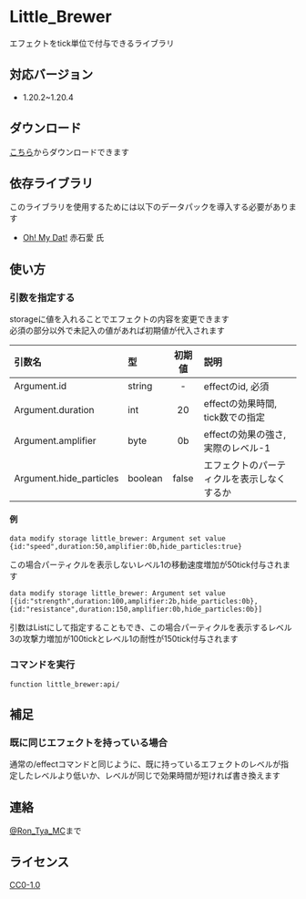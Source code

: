 # Little_Brewer

エフェクトをtick単位で付与できるライブラリ

</div>

## 対応バージョン

- 1.20.2~1.20.4

## ダウンロード

[こちら](https://github.com/Ron-Tya-MC/LittleBrewer/releases)からダウンロードできます

## 依存ライブラリ

このライブラリを使用するためには以下のデータパックを導入する必要があります

- [Oh! My Dat!](https://github.com/Ai-Akaishi/OhMyDat) 赤石愛 氏

## 使い方

### 引数を指定する

storageに値を入れることでエフェクトの内容を変更できます  
必須の部分以外で未記入の値があれば初期値が代入されます

| 引数名 | 型 | 初期値 | 説明 |
|:---|:---|:---:|:---|
| Argument.id | string | - | effectのid, 必須 |
| Argument.duration | int | 20 | effectの効果時間, tick数での指定 |
| Argument.amplifier | byte | 0b | effectの効果の強さ, 実際のレベル-1 |
| Argument.hide_particles | boolean | false | エフェクトのパーティクルを表示しなくするか |

#### 例

```mcfunction
data modify storage little_brewer: Argument set value {id:"speed",duration:50,amplifier:0b,hide_particles:true}
```

この場合パーティクルを表示しないレベル1の移動速度増加が50tick付与されます

```mcfunction
data modify storage little_brewer: Argument set value [{id:"strength",duration:100,amplifier:2b,hide_particles:0b},{id:"resistance",duration:150,amplifier:0b,hide_particles:0b}]
```

引数はListにして指定することもでき、この場合パーティクルを表示するレベル3の攻撃力増加が100tickとレベル1の耐性が150tick付与されます

### コマンドを実行

```mcfunction
function little_brewer:api/
```

## 補足

### 既に同じエフェクトを持っている場合

通常の/effectコマンドと同じように、既に持っているエフェクトのレベルが指定したレベルより低いか、レベルが同じで効果時間が短ければ書き換えます

## 連絡

[@Ron_Tya_MC](https://twitter.com/Ron_Tya_MC)まで

## ライセンス

[CC0-1.0](LICENSE)

